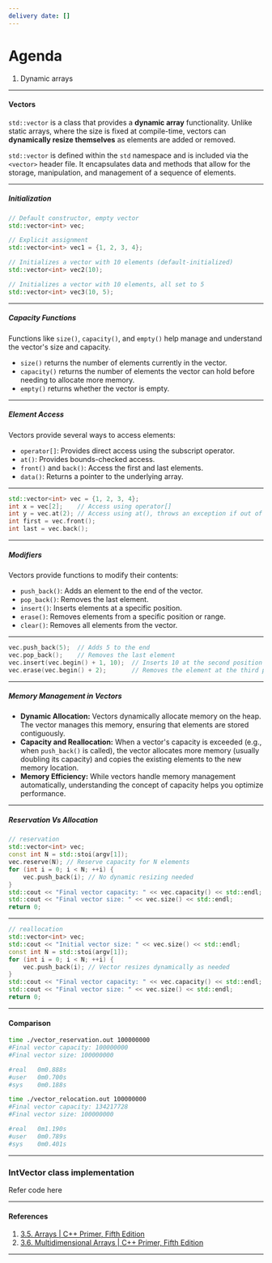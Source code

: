 ```yaml
---
delivery date: []
---
```

# Agenda
1. Dynamic arrays
---
#### Vectors
`std::vector` is a class that provides a **dynamic array** functionality. Unlike static arrays, where the size is fixed at compile-time, vectors can **dynamically resize themselves** as elements are added or removed.

`std::vector` is defined within the `std` namespace and is included via the `<vector>` header file. It encapsulates data and methods that allow for the storage, manipulation, and management of a sequence of elements.

---
##### Initialization
```c++
// Default constructor, empty vector
std::vector<int> vec;

// Explicit assignment
std::vector<int> vec1 = {1, 2, 3, 4};

// Initializes a vector with 10 elements (default-initialized)
std::vector<int> vec2(10);

// Initializes a vector with 10 elements, all set to 5
std::vector<int> vec3(10, 5);
```
---
##### Capacity Functions
Functions like `size()`, `capacity()`, and `empty()` help manage and understand the vector's size and capacity.

- `size()` returns the number of elements currently in the vector.
- `capacity()` returns the number of elements the vector can hold before needing to allocate more memory.
- `empty()` returns whether the vector is empty.
---

#####  Element Access 

Vectors provide several ways to access elements:
- `operator[]`: Provides direct access using the subscript operator.
- `at()`: Provides bounds-checked access.
- `front()` and `back()`: Access the first and last elements.
- `data()`: Returns a pointer to the underlying array.

---
```c++
std::vector<int> vec = {1, 2, 3, 4};
int x = vec[2];    // Access using operator[]
int y = vec.at(2); // Access using at(), throws an exception if out of bounds
int first = vec.front();
int last = vec.back();

```
---
##### Modifiers 
Vectors provide functions to modify their contents:
- `push_back()`: Adds an element to the end of the vector.
- `pop_back()`: Removes the last element.
- `insert()`: Inserts elements at a specific position.
- `erase()`: Removes elements from a specific position or range.
- `clear()`: Removes all elements from the vector.
---
```c++
vec.push_back(5);  // Adds 5 to the end
vec.pop_back();    // Removes the last element
vec.insert(vec.begin() + 1, 10);  // Inserts 10 at the second position
vec.erase(vec.begin() + 2);       // Removes the element at the third position
```
---
##### **Memory Management in Vectors**

- **Dynamic Allocation:** Vectors dynamically allocate memory on the heap. The vector manages this memory, ensuring that elements are stored contiguously.
- **Capacity and Reallocation:** When a vector's capacity is exceeded (e.g., when `push_back()` is called), the vector allocates more memory (usually doubling its capacity) and copies the existing elements to the new memory location.
- **Memory Efficiency:** While vectors handle memory management automatically, understanding the concept of capacity helps you optimize performance.

---
##### Reservation Vs Allocation
```c++
// reservation
std::vector<int> vec;
const int N = std::stoi(argv[1]);
vec.reserve(N); // Reserve capacity for N elements
for (int i = 0; i < N; ++i) {
	vec.push_back(i); // No dynamic resizing needed
}
std::cout << "Final vector capacity: " << vec.capacity() << std::endl;
std::cout << "Final vector size: " << vec.size() << std::endl;
return 0;
```

---
```c++
// reallocation
std::vector<int> vec;
std::cout << "Initial vector size: " << vec.size() << std::endl;
const int N = std::stoi(argv[1]);
for (int i = 0; i < N; ++i) {
	vec.push_back(i); // Vector resizes dynamically as needed
}
std::cout << "Final vector capacity: " << vec.capacity() << std::endl;
std::cout << "Final vector size: " << vec.size() << std::endl;
return 0;
```

---
#### Comparison
```bash
time ./vector_reservation.out 100000000
#Final vector capacity: 100000000
#Final vector size: 100000000

#real	0m0.888s
#user	0m0.700s
#sys	0m0.188s
```
```bash
time ./vector_relocation.out 100000000
#Final vector capacity: 134217728
#Final vector size: 100000000

#real	0m1.190s
#user	0m0.789s
#sys	0m0.401s
```

---
### IntVector class implementation
Refer code here[]()

---
#### References
1. [3.5. Arrays | C++ Primer, Fifth Edition](https://cpp-primer.pages.dev/book/034-3.5._arrays.html)
2. [3.6. Multidimensional Arrays | C++ Primer, Fifth Edition](https://cpp-primer.pages.dev/book/035-3.6._multidimensional_arrays.html)
---